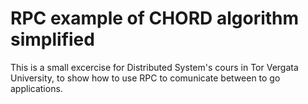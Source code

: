 # RPC example of CHORD algorithm simplified

This is a small excercise for Distributed System's cours in Tor Vergata University, to show how to use RPC to comunicate between to go applications.